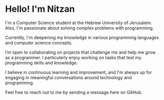 # Hello! I'm Nitzan

 I'm a Computer Science student at the Hebrew University of Jerusalem. Also, I'm passionate about solving complex problems with programming.

 Currently, I'm deepening my knowledge in various programming languages and computer science concepts.

 I’m open to collaborating on projects that challenge me and help me grow as a programmer. I particularly enjoy working on tasks that test my programming skills and knowledge.

 I believe in continuous learning and improvement, and I'm always up for engaging in meaningful conversations around technology and programming.

 Feel free to reach out to me by sending a message here on GitHub.

<!---
NitBuk/NitBuk is a ✨ special ✨ repository because its `README.md` (this file) appears on your GitHub profile.
You can click the Preview link to take a look at your changes.
--->

